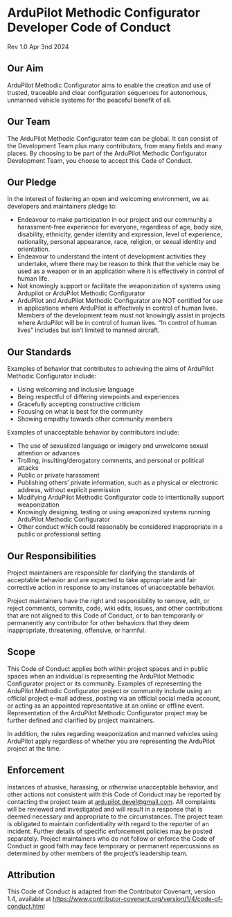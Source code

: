ArduPilot Methodic Configurator Developer Code of Conduct
=========================================================

Rev 1.0 Apr 3nd 2024

Our Aim
-------

ArduPilot Methodic Configurator aims to enable the creation and use of
trusted, traceable and clear configuration sequences for autonomous,
unmanned vehicle systems for the peaceful benefit of all.

Our Team
--------

The ArduPilot Methodic Configurator team can be global. It can consist
of the Development Team plus many contributors, from many fields and
many places. By choosing to be part of the ArduPilot Methodic
Configurator Development Team, you choose to accept this Code of Conduct.

Our Pledge
----------

In the interest of fostering an open and welcoming environment, we as
developers and maintainers pledge to:

-   Endeavour to make participation in our project and our community a
    harassment-free experience for everyone, regardless of age, body
    size, disability, ethnicity, gender identity and expression, level
    of experience, nationality, personal appearance, race, religion, or
    sexual identity and orientation.
-   Endeavour to understand the intent of development activities they
    undertake, where there may be reason to think that the vehicle may
    be used as a weapon or in an application where it is effectively in
    control of human life.
-   Not knowingly support or facilitate the weaponization of systems
    using Ardupilot or ArduPilot Methodic Configurator
-   ArduPilot and ArduPilot Methodic Configurator are NOT certified for
    use in applications where ArduPilot is effectively in control of human
    lives. Members of the development team must not knowingly assist in
    projects where ArduPilot will be in control of human lives.
    “In control of human lives” includes but isn’t limited to manned
    aircraft.

Our Standards
-------------

Examples of behavior that contributes to achieving the aims of ArduPilot
Methodic Configurator include:

-   Using welcoming and inclusive language
-   Being respectful of differing viewpoints and experiences
-   Gracefully accepting constructive criticism
-   Focusing on what is best for the community
-   Showing empathy towards other community members

Examples of unacceptable behavior by contributors include:

-   The use of sexualized language or imagery and unwelcome sexual
    attention or advances
-   Trolling, insulting/derogatory comments, and personal or political
    attacks
-   Public or private harassment
-   Publishing others’ private information, such as a physical or
    electronic address, without explicit permission
-   Modifying ArduPilot Methodic Configurator code to intentionally support
    weaponization
-   Knowingly designing, testing or using weaponized systems running
    ArduPilot Methodic Configurator
-   Other conduct which could reasonably be considered inappropriate in
    a public or professional setting

Our Responsibilities
--------------------

Project maintainers are responsible for clarifying the standards of
acceptable behavior and are expected to take appropriate and fair
corrective action in response to any instances of unacceptable behavior.

Project maintainers have the right and responsibility to remove, edit,
or reject comments, commits, code, wiki edits, issues, and other
contributions that are not aligned to this Code of Conduct, or to ban
temporarily or permanently any contributor for other behaviors that they
deem inappropriate, threatening, offensive, or harmful.

Scope
-----

This Code of Conduct applies both within project spaces and in public
spaces when an individual is representing the ArduPilot Methodic
Configurator project or its community. Examples of representing the
ArduPilot Methodic Configurator project or community include using an
official project e-mail address, posting via an official social media
account, or acting as an appointed representative at an online or offline
event. Representation of the ArduPilot Methodic Configurator project
may be further defined and clarified by project maintainers.

In addition, the rules regarding weaponization and manned vehicles using
ArduPilot apply regardless of whether you are representing the ArduPilot
project at the time.

Enforcement
-----------

Instances of abusive, harassing, or otherwise unacceptable behavior, and
other actions not consistent with this Code of Conduct may be reported
by contacting the project team at <ardupilot.devel@gmail.com>. All
complaints will be reviewed and investigated and will result in a
response that is deemed necessary and appropriate to the circumstances.
The project team is obligated to maintain confidentiality with regard to
the reporter of an incident. Further details of specific enforcement
policies may be posted separately. Project maintainers who do not follow
or enforce the Code of Conduct in good faith may face temporary or
permanent repercussions as determined by other members of the project’s
leadership team.

Attribution
-----------

This Code of Conduct is adapted from the Contributor Covenant, version
1.4, available at
<https://www.contributor-covenant.org/version/1/4/code-of-conduct.html>
